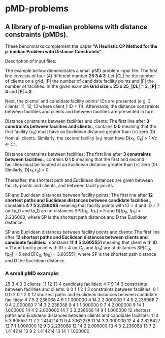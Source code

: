 # pMD-problems
## A library of p-median problems with distance constraints (pMDs).  

These benchmarks complement the paper **"A Heuristic CP Method for the p-median Problem with Distance Constraints"**.


Description of input files:

The example bellow demonstrates a small pMD problem input file. The first line consists of four (4) different number **25 3 4 3**. Let |CL| be the number of clients on a grid, |P| the number of candidate facility points and |F| the number of facilities. In the given example **Grid size = 25 x 25**, **|CL| = 3**, **|P| = 4** and **|F| = 3**.

Next, the clients' and candidate facility points' IDs are presented (e.g. 3 clients: 11, 12, 13 where client_1 ID = 11). Afterwards, the distance constraints between facilities and clients and between facilities are presented in turn. 

Distance constraints between facilities and clients:
The first line after **3 constraints between facilities and clients:**, contains **0 0** meaning that the first facility (x$_0$) must have an Euclidean distance greater than (>) zero (0) from all clients. Similarly, the second facility (x$_1$) must have D[x$_1$, C$_k$] > 1 $\forall c \in CL$.

Distance constraints between facilities:
The first line after **3 constraints between facilities:**, contains **0 1 0** meaning that the first and second facilities must be located at an Euclidean distance greater than (>) zero (0). Similarly, D[x$_1$,x$_2$] > 0.

Thereafter, the shortest path and Euclidean distances are given between facility points and clients, and between facility points. 

SP and Euclidean distances between facility points:
The first line after **12 shortest paths and Euclidean distances between candidate facilities:**, constains **4 7 5 2.236068** meaning that facility points with ID = 4 and ID = 7 (or fp_0 and fp_1) are at distances SP[fp$_0$, fp$_1$] = 5 and D[fp$_0$, fp$_1$] = 2.236068, where SP is the shortest path distance and D the Euclidean distance.

SP and Euclidean distances between facility points and clients:
The first line after **12 shortest paths and Euclidean distances between clients and candidate facilities:**, constains **11 4 5 3.605551** meaning that client with ID = 11 and facility point with ID = 4 (or C$_0$ and fp$_0$) are at distances SP[C$_0$, fp$_0$] = 5 and D[C$_0$, fp$_0$] = 3.605551, where SP is the shortest path distance and D the Euclidean distance.


### A small pMD example:

25 3 4 3
3 clients:
11
12
13
4 candidate facilities:
4
7
9
14
3 constraints between facilities and clients:
0 0
1 1
2 1
3 constraints between facilities:
0 1 0
0 2 0
1 2 0
12 shortest paths and Euclidean distances between candidate facilities:
4 7 5 2.236068
4 9 1 1.000000
4 14 2 2.000000
7 4 5 2.236068
7 9 4 2.000000
7 14 3 2.236068
9 4 1 1.000000
9 7 4 2.000000
9 14 1 1.000000
14 4 2 2.000000
14 7 3 2.236068
14 9 1 1.000000
12 shortest paths and Euclidean distances between clients and candidate facilities:
11 4 5 3.605551
11 7 2 1.414214
11 9 4 3.162278
11 14 3 3.000000
12 4 4 2.828427
12 7 1 1.000000
12 9 3 2.236068
12 14 2 2.000000
13 4 3 2.236068
13 7 2 1.414214
13 9 2 1.414214
13 14 1 1.000000
